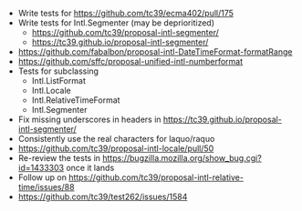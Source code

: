 * Write tests for https://github.com/tc39/ecma402/pull/175
* Write tests for Intl.Segmenter (may be deprioritized)
  - https://github.com/tc39/proposal-intl-segmenter/
  - https://tc39.github.io/proposal-intl-segmenter/
* https://github.com/fabalbon/proposal-intl-DateTimeFormat-formatRange
* https://github.com/sffc/proposal-unified-intl-numberformat
* Tests for subclassing
  - Intl.ListFormat
  - Intl.Locale
  - Intl.RelativeTimeFormat
  - Intl.Segmenter
* Fix missing underscores in headers in https://tc39.github.io/proposal-intl-segmenter/
* Consistently use the real characters for laquo/raquo
* https://github.com/tc39/proposal-intl-locale/pull/50
* Re-review the tests in https://bugzilla.mozilla.org/show_bug.cgi?id=1433303 once it lands
* Follow up on https://github.com/tc39/proposal-intl-relative-time/issues/88
* https://github.com/tc39/test262/issues/1584
